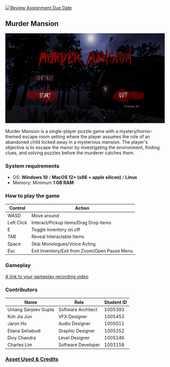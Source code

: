 [![Review Assignment Due Date](https://classroom.github.com/assets/deadline-readme-button-24ddc0f5d75046c5622901739e7c5dd533143b0c8e959d652212380cedb1ea36.svg)](https://classroom.github.com/a/MSZi6QIz)
## Murder Mansion
![murder mansion header.gif](Assets/Previews/murder_mansion_header.gif)

Murder Mansion is a single-player puzzle game with a mystery/horror-themed escape room setting where the player assumes the role of an abandoned child locked away in a mysterious mansion. The player's objective is to escape the manor by investigating the environment, finding clues, and solving puzzles before the murderer catches them.

### System requirements

- OS: **Windows 10** / **MacOS 12+ (x86 + apple silicon)** / **Linux** 
- Memory: Minimum **1 GB RAM**
### How to play the game
| Control    | Action                                        |
|------------|-----------------------------------------------|
| WASD       | Move around                                   |-  
| Left Click | Interact/Pickup items/Drag Drop items         |-  
| E          | Toggle Inventory on off                       |-
| TAB        | Reveal Interactable Items                     |-
| Space      | Skip Monologues/Voice Acting                  |-
| Esc        | Exit Inventory/Exit from Zoom/Open Pause Menu |-  

### Gameplay

[A link to your gameplay recording video](https://youtu.be/-gQyfG3OrGE)

### Contributors

| Name                | Role                | Student ID |
|---------------------|---------------------|------------|
| Umang Sanjeev Gupta | Software Architect  | 1005393    |
| Koh Jia Jun         | VFX Designer        | 1005453    |
| Jaron Ho            | Audio Designer      | 1005011    |
| Eliana Setiabudi    | Graphic Designer    | 1005252    |
| Divy Chandra        | Level Designer      | 1005246    |
| Charles Lim         | Software Developer  | 1003158    |

### [Asset Used & Credits](./credits.md)
